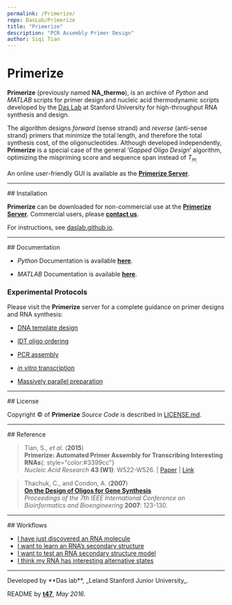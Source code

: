 ```yaml
---
permalink: /Primerize/
repo: DasLab/Primerize
title: "Primerize"
description: "PCR Assembly Primer Design"
author: Siqi Tian
---
```


# Primerize

**Primerize** (previously named **NA_thermo**), is an archive of *Python* and *MATLAB* scripts for primer design and nucleic acid thermodynamic scripts developed by the [Das Lab](https://daslab.stanford.edu/) at Stanford University for high-throughput RNA synthesis and design.

The algorithm designs *forward* (sense strand) and *reverse* (anti-sense strand) primers that minimize the total length, and therefore the total synthesis cost, of the oligonucleotides. Although developed independently, **Primerize** is a special case of the general ‘*Gapped Oligo Design*’ algorithm, optimizing the mispriming score and sequence span instead of _T_<sub>_m_<sub>.

An online user-friendly GUI is available as the [**Primerize Server**](https://primerize.stanford.edu/).

<hr/>
## Installation

**Primerize** can be downloaded for non-commercial use at the [**Primerize Server**](https://primerize.stanford.edu/license/). Commercial users, please [**contact us**](https://primerize.stanford.edu/about/#contact).

For instructions, see [daslab.github.io](https://daslab.github.io/Primerize/install).

<hr/>
## Documentation

* *Python* Documentation is available [**here**](https://daslab.github.io/Primerize/).

* *MATLAB* Documentation is available [**here**](https://daslab.github.io/Primerize/matlab).

### Experimental Protocols

Please visit the **Primerize** server for a complete guidance on primer designs and RNA synthesis:

* [DNA template design](https://primerize.stanford.edu/protocol/#temp_design)

* [IDT oligo ordering](https://primerize.stanford.edu/protocol/#IDT)

* [PCR assembly](https://primerize.stanford.edu/protocol/#PCR)

* [*in vitro* transcription](https://primerize.stanford.edu/protocol/#TX)

* [Massively parallel preparation](https://primerize.stanford.edu/protocol/#par_prep)


<hr/>
## License

Copyright &copy; of **Primerize** _Source Code_ is described in [LICENSE.md](https://github.com/DasLab/Primerize/blob/master/LICENSE.md).

<hr/>
## Reference

>Tian, S., *et al.* (**2015**)<br/>
>**Primerize: Automated Primer Assembly for Transcribing Interesting RNAs**{: style="color:#3399cc"}<br/>
>*Nucleic Acid Research* **43 (W1)**: W522-W526. | [Paper](https://daslab.stanford.edu/site_data/pub_pdf/2015_Tian_NAR.pdf) | [Link](http://nar.oxfordjournals.org/content/43/W1/W522.full)


>Thachuk, C., and Condon, A. (**2007**)<br/>
>[**On the Design of Oligos for Gene Synthesis**](http://ieeexplore.ieee.org/xpls/abs_all.jsp?arnumber=4375554)<br/>
>*Proceedings of the 7th IEEE International Conference on Bioinformatics and Bioengineering* **2007**: 123-130.

<hr/>
## Workflows

* [I have just discovered an RNA molecule](/workflows/from_scratch/)
* [I want to learn an RNA’s secondary structure](/workflows/2D_modeling/)
* [I want to test an RNA secondary structure model](/workflows/mutation_rescue/)
* [I think my RNA has interesting alternative states](/workflows/alternative_states/)

<hr/>
Developed by **Das lab**, _Leland Stanford Junior University_.

README by [**t47**](http://t47.io/), *May 2016*.

